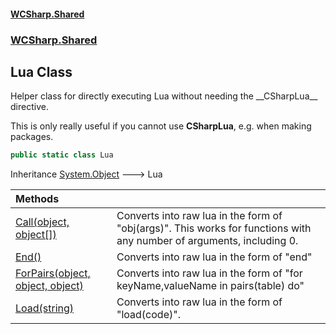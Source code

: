 #### [WCSharp\.Shared](README.md 'README')
### [WCSharp\.Shared](WCSharp.Shared.md 'WCSharp\.Shared')

## Lua Class

Helper class for directly executing Lua without needing the \_\_CSharpLua\_\_ directive\.

This is only really useful if you cannot use __CSharpLua__, e.g. when making packages.

```csharp
public static class Lua
```

Inheritance [System\.Object](https://learn.microsoft.com/en-us/dotnet/api/system.object 'System\.Object') &#129106; Lua

| Methods | |
| :--- | :--- |
| [Call\(object, object\[\]\)](WCSharp.Shared.Lua.Call(object,object[]).md 'WCSharp\.Shared\.Lua\.Call\(object, object\[\]\)') | Converts into raw lua in the form of "obj\(args\)"\.   This works for functions with any number of arguments, including 0. |
| [End\(\)](WCSharp.Shared.Lua.End().md 'WCSharp\.Shared\.Lua\.End\(\)') | Converts into raw lua in the form of "end" |
| [ForPairs\(object, object, object\)](WCSharp.Shared.Lua.ForPairs(object,object,object).md 'WCSharp\.Shared\.Lua\.ForPairs\(object, object, object\)') | Converts into raw lua in the form of "for keyName,valueName in pairs\(table\) do" |
| [Load\(string\)](WCSharp.Shared.Lua.Load(string).md 'WCSharp\.Shared\.Lua\.Load\(string\)') | Converts into raw lua in the form of "load\(code\)"\. |
